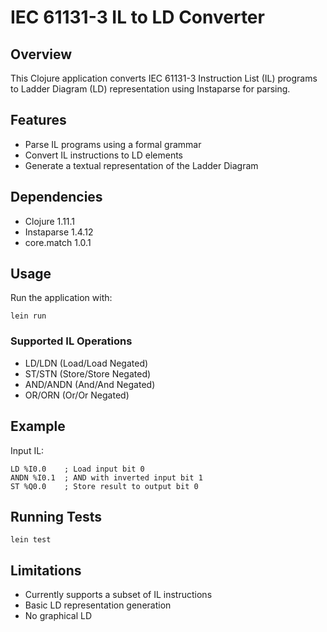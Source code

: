 # IEC 61131-3 IL to LD Converter

## Overview
This Clojure application converts IEC 61131-3 Instruction List (IL) programs to Ladder Diagram (LD) representation using Instaparse for parsing.

## Features
- Parse IL programs using a formal grammar
- Convert IL instructions to LD elements
- Generate a textual representation of the Ladder Diagram

## Dependencies
- Clojure 1.11.1
- Instaparse 1.4.12
- core.match 1.0.1

## Usage
Run the application with:
```
lein run
```

### Supported IL Operations
- LD/LDN (Load/Load Negated)
- ST/STN (Store/Store Negated)
- AND/ANDN (And/And Negated)
- OR/ORN (Or/Or Negated)

## Example
Input IL:
```
LD %I0.0    ; Load input bit 0
ANDN %I0.1  ; AND with inverted input bit 1
ST %Q0.0    ; Store result to output bit 0
```

## Running Tests
```
lein test
```

## Limitations
- Currently supports a subset of IL instructions
- Basic LD representation generation
- No graphical LD